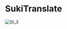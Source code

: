 # SukiTranslate

![St_3](https://github.com/user-attachments/assets/4db58597-a2c0-4350-8c1e-d63722f6ef63)
